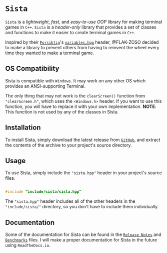 # `Sista`

`Sista` is a *lightweight*, *fast*, and *easy-to-use* *OOP* library for making terminal games in `C++`.
`Sista` is a *header-only* library that provides a set of classes and functions to make it easier to create terminal games in `C++`.

Inspired by their [`Forsiktig`](https://github.com/Lioydiano/Forsiktig)'s [`variables.hpp`](https://github.com/Lioydiano/Forsiktig/blob/main/variables.hpp) header, @FLAK-ZOSO decided to make a library to prevent others from having to reinvent the wheel every time they wanted to make a terminal game.

## OS Compatibility

Sista is compatible with `Windows`.
It may work on any other OS which provides an ANSI-supporting Terminal.

The only thing that may not work is the `clearScreen()` function from `"clearScreen.h"`, which uses the `<Windows.h>` header.
If you want to use this function, you will have to replace it with your own implementation.
**NOTE**: This function is not used by any of the classes in Sista.

## Installation

To install Sista, simply download the latest release from [`GitHub`](https://github.com/FLAK-ZOSO/Sista), and extract the contents of the archive to your project's source directory.

## Usage

To use Sista, simply include the `"sista.hpp"` header in your project's source files.

```cpp

#include "include/sista/sista.hpp"

```

The `"sista.hpp"` header includes all of the other headers in the `"include/sista/"` directory, so you don't have to include them individually.

## Documentation

Some of the documentation for Sista can be found in the [`Release Notes`](ReleaseNotes.md) and [`Benchmarks`](Benchmarks.md) files.
I will make a proper documentation for Sista in the future using `ReadTheDocs.io`.
